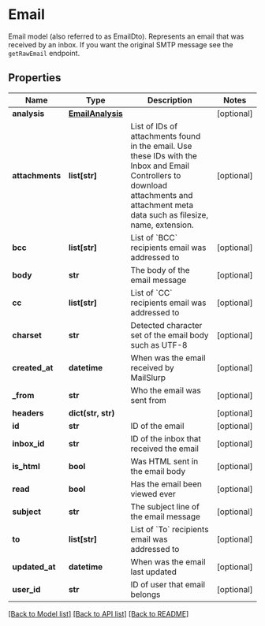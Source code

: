 # Email

Email model (also referred to as EmailDto). Represents an email that was received by an inbox. If you want the original SMTP message see the `getRawEmail` endpoint.
## Properties
Name | Type | Description | Notes
------------ | ------------- | ------------- | -------------
**analysis** | [**EmailAnalysis**](EmailAnalysis.md) |  | [optional] 
**attachments** | **list[str]** | List of IDs of attachments found in the email. Use these IDs with the Inbox and Email Controllers to download attachments and attachment meta data such as filesize, name, extension. | [optional] 
**bcc** | **list[str]** | List of &#x60;BCC&#x60; recipients email was addressed to | [optional] 
**body** | **str** | The body of the email message | [optional] 
**cc** | **list[str]** | List of &#x60;CC&#x60; recipients email was addressed to | [optional] 
**charset** | **str** | Detected character set of the email body such as UTF-8 | [optional] 
**created_at** | **datetime** | When was the email received by MailSlurp | [optional] 
**_from** | **str** | Who the email was sent from | [optional] 
**headers** | **dict(str, str)** |  | [optional] 
**id** | **str** | ID of the email | [optional] 
**inbox_id** | **str** | ID of the inbox that received the email | [optional] 
**is_html** | **bool** | Was HTML sent in the email body | [optional] 
**read** | **bool** | Has the email been viewed ever | [optional] 
**subject** | **str** | The subject line of the email message | [optional] 
**to** | **list[str]** | List of &#x60;To&#x60; recipients email was addressed to | [optional] 
**updated_at** | **datetime** | When was the email last updated | [optional] 
**user_id** | **str** | ID of user that email belongs | [optional] 

[[Back to Model list]](../README.md#documentation-for-models) [[Back to API list]](../README.md#documentation-for-api-endpoints) [[Back to README]](../README.md)



